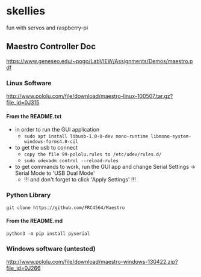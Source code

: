 # skellies
fun with servos and raspberry-pi

## Maestro Controller Doc
https://www.geneseo.edu/~pogo/LabVIEW/Assignments/Demos/maestro.pdf

### Linux Software
http://www.pololu.com/file/download/maestro-linux-100507.tar.gz?file_id=0J315

#### From the README.txt
* in order to run the GUI application
  * `sudo apt install libusb-1.0-0-dev mono-runtime libmono-system-windows-forms4.0-cil`
* to get the usb to connect
  * `copy the file 99-pololu.rules to /etc/udev/rules.d/`
  * `sudo udevadm control --reload-rules`
* to get commands to work, run the GUI app and change Serial Settings -> Serial Mode to 'USB Dual Mode' 
  * !!! and don't forget to click 'Apply Settings' !!!

### Python Library
`git clone https://github.com/FRC4564/Maestro`

#### From the README.md
`python3 -m pip install pyserial`

### Windows software (untested)
http://www.pololu.com/file/download/maestro-windows-130422.zip?file_id=0J266

